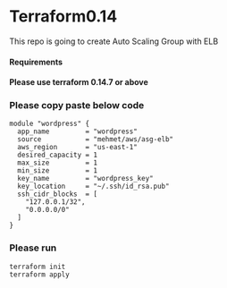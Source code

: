 # Terraform0.14
This repo is going to create Auto Scaling Group with ELB

#### Requirements
#### Please use terraform 0.14.7 or above

### Please copy paste below code 
```
module "wordpress" {
  app_name         = "wordpress"
  source           = "mehmet/aws/asg-elb"
  aws_region       = "us-east-1"
  desired_capacity = 1
  max_size         = 1
  min_size         = 1
  key_name         = "wordpress_key"
  key_location     = "~/.ssh/id_rsa.pub"
  ssh_cidr_blocks  = [
    "127.0.0.1/32",
    "0.0.0.0/0"
  ]
}
```

### Please run 
```
terraform init
terraform apply
```